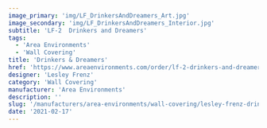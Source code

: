 ```yaml
---
image_primary: 'img/LF_DrinkersAndDreamers_Art.jpg'
image_secondary: 'img/LF_DrinkersAndDreamers_Interior.jpg'
subtitle: 'LF-2  Drinkers and Dreamers'
tags:
  - 'Area Environments'
  - 'Wall Covering'
title: 'Drinkers & Dreamers'
href: 'https://www.areaenvironments.com/order/lf-2-drinkers-and-dreamers'
designer: 'Lesley Frenz'
category: 'Wall Covering'
manufacturer: 'Area Environments'
description: ''
slug: '/manufacturers/area-environments/wall-covering/lesley-frenz-drinkers-dreamers'
date: '2021-02-17'
---
```

